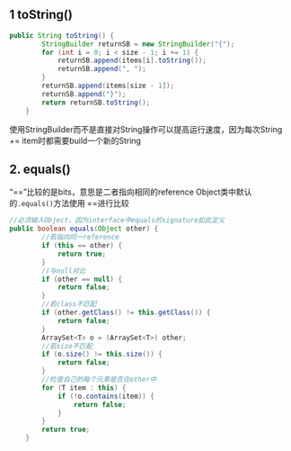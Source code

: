 ## 1 toString()
```java
public String toString() {
        StringBuilder returnSB = new StringBuilder("{");
        for (int i = 0; i < size - 1; i += 1) {
            returnSB.append(items[i].toString());
            returnSB.append(", ");
        }
        returnSB.append(items[size - 1]);
        returnSB.append("}");
        return returnSB.toString();
    }
```
使用StringBuilder而不是直接对String操作可以提高运行速度，因为每次String += item时都需要build一个新的String

## 2. equals()
“==”比较的是bits，意思是二者指向相同的reference
Object类中默认的`.equals()`方法使用 ==进行比较
```java
//必须输入Object，因为interface中equals的signature如此定义
public boolean equals(Object other) {
        //若指向同一reference
        if (this == other) {
            return true;
        }
        //与null对比
        if (other == null) {
            return false;
        }
        //若class不匹配
        if (other.getClass() != this.getClass()) {
            return false;
        }
        ArraySet<T> o = (ArraySet<T>) other;
        //若size不匹配
        if (o.size() != this.size()) {
            return false;
        }
        //检查自己的每个元素是否在other中
        for (T item : this) {
            if (!o.contains(item)) {
                return false;
            }
        }
        return true;
    }
```

<!--stackedit_data:
eyJoaXN0b3J5IjpbMTU2MTA5OTA1OSwtOTkyNDEwNDA1LDQ4Mz
gzMDQ1NV19
-->